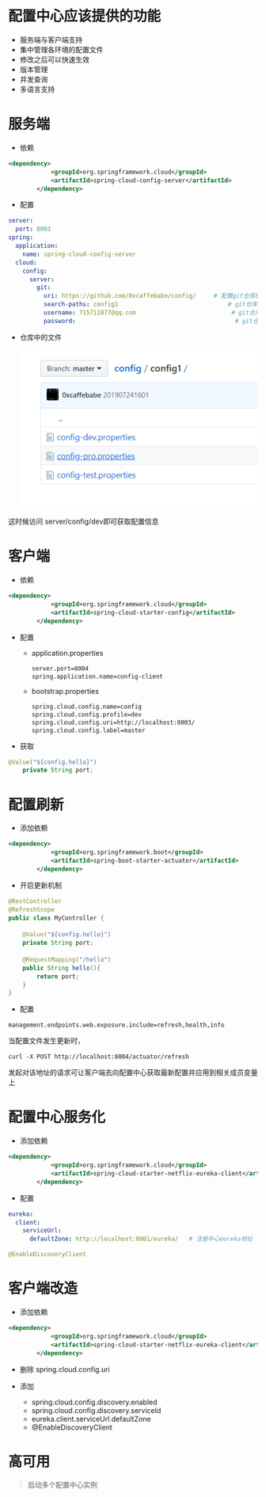 # 配置中心应该提供的功能

- 服务端与客户端支持
- 集中管理各环境的配置文件
- 修改之后可以快速生效
- 版本管理
- 并发查询
- 多语言支持

# 服务端

- 依赖

```xml
<dependency>
            <groupId>org.springframework.cloud</groupId>
            <artifactId>spring-cloud-config-server</artifactId>
        </dependency>
```

- 配置

```yml
server:
  port: 8003
spring:
  application:
    name: spring-cloud-config-server
  cloud:
    config:
      server:
        git:
          uri: https://github.com/0xcaffebabe/config/     # 配置git仓库的地址
          search-paths: config1                               # git仓库地址下的相对地址，可以配置多个，用,分割。
          username: 715711877@qq.com                           # git仓库的账号
          password:                                             # git仓库的密码
```

- 仓库中的文件

  ![批注 2019-07-24 161419](/assets/批注%202019-07-24%20161419.png)

这时候访问 server/config/dev即可获取配置信息

# 客户端

- 依赖

```xml
<dependency>
            <groupId>org.springframework.cloud</groupId>
            <artifactId>spring-cloud-starter-config</artifactId>
        </dependency>
```

- 配置

  - application.properties

    ```properties
    server.port=8004
    spring.application.name=config-client
    ```

  - bootstrap.properties

    ```properties
    spring.cloud.config.name=config
    spring.cloud.config.profile=dev
    spring.cloud.config.uri=http://localhost:8003/
    spring.cloud.config.label=master
    ```

- 获取

```java
@Value("${config.hello}")
    private String port;
```

# 配置刷新

- 添加依赖

```xml
<dependency>
            <groupId>org.springframework.boot</groupId>
            <artifactId>spring-boot-starter-actuator</artifactId>
        </dependency>
```

- 开启更新机制

```java
@RestController
@RefreshScope
public class MyController {

    @Value("${config.hello}")
    private String port;

    @RequestMapping("/hello")
    public String hello(){
        return port;
    }
}
```

- 配置

```properties
management.endpoints.web.exposure.include=refresh,health,info
```

当配置文件发生更新时，

```shell
curl -X POST http://localhost:8004/actuator/refresh
```

发起对该地址的请求可让客户端去向配置中心获取最新配置并应用到相关成员变量上

# 配置中心服务化

- 添加依赖

```xml
<dependency>
            <groupId>org.springframework.cloud</groupId>
            <artifactId>spring-cloud-starter-netflix-eureka-client</artifactId>
        </dependency>
```

- 配置

```yml
eureka:
  client:
    serviceUrl:
      defaultZone: http://localhost:8001/eureka/   # 注册中心eureka地址
```

```java
@EnableDiscoveryClient
```

# 客户端改造

- 添加依赖

```xml
<dependency>
            <groupId>org.springframework.cloud</groupId>
            <artifactId>spring-cloud-starter-netflix-eureka-client</artifactId>
        </dependency>
```

- 删除 spring.cloud.config.uri
- 添加

  - spring.cloud.config.discovery.enabled
  - spring.cloud.config.discovery.serviceId
  - eureka.client.serviceUrl.defaultZone
  - @EnableDiscoveryClient

# 高可用

> 启动多个配置中心实例


